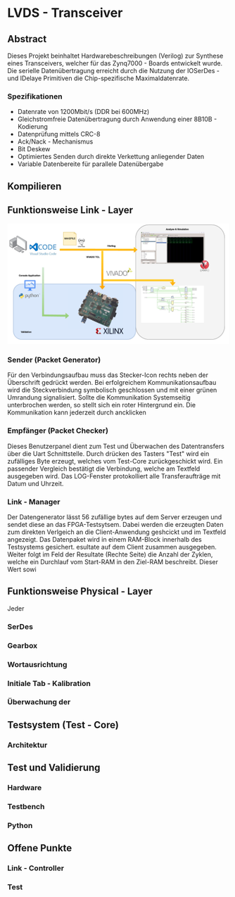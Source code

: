 # LVDS - Transceiver

## Abstract

Dieses Projekt beinhaltet Hardwarebeschreibungen (Verilog) zur Synthese eines Transceivers, welcher für das Zynq7000 - Boards entwickelt wurde. Die serielle Datenübertragung erreicht durch die Nutzung der IOSerDes - und IDelaye Primitiven die Chip-spezifische Maximaldatenrate.

### Spezifikationen
- Datenrate  von 1200Mbit/s (DDR bei 600MHz)
- Gleichstromfreie Datenübertragung durch Anwendung einer 8B10B - Kodierung
- Datenprüfung mittels CRC-8
- Ack/Nack - Mechanismus
- Bit Deskew
- Optimiertes Senden durch direkte Verkettung anliegender Daten
- Variable Datenbereite für parallele Datenübergabe


## Kompilieren


## Funktionsweise Link - Layer

![Workflow](doc/graphics/workflow.png)

### Sender (Packet Generator) 

Für den Verbindungsaufbau muss das Stecker-Icon rechts neben der Überschrift gedrückt werden. Bei erfolgreichem Kommunikationsaufbau wird die Steckverbindung symbolisch geschlossen und mit einer grünen Umrandung signalisiert. Sollte die Kommunikation Systemseitig unterbrochen werden, so stellt sich ein roter Hintergrund ein. Die Kommunikation kann jederzeit durch ancklicken

### Empfänger (Packet Checker)

Dieses Benutzerpanel dient zum Test und Überwachen des Datentransfers über die Uart Schnittstelle. Durch drücken des Tasters "Test" wird ein zufälliges Byte erzeugt, welches vom Test-Core zurückgeschickt wird. Ein passender Vergleich bestätigt die Verbindung, welche am Textfeld ausgegeben wird. Das LOG-Fenster protokolliert alle Transferaufträge mit Datum und Uhrzeit. 

### Link - Manager

Der Datengenerator lässt 56 zufällige bytes auf dem Server erzeugen und sendet diese an das FPGA-Testsytsem. Dabei werden die erzeugten Daten zum direkten Verlgeich an die Client-Anwendung geshcickt und im Textfeld angezeigt. Das Datenpaket wird in einem RAM-Block innerhalb des Testsystems gesichert. esultate auf dem Client zusammen ausgegeben. Weiter folgt im Feld der Resultate (Rechte Seite) die Anzahl der Zyklen, welche ein Durchlauf vom Start-RAM in den Ziel-RAM beschreibt. Dieser Wert sowi

## Funktionsweise Physical - Layer

Jeder

### SerDes


### Gearbox

### Wortausrichtung

### Initiale Tab - Kalibration

### Überwachung der 



## Testsystem (Test - Core)

### Architektur

## Test und Validierung

### Hardware

### Testbench

### Python

## Offene Punkte

### Link - Controller

### Test




